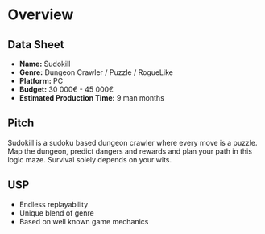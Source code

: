 # Overview

## Data Sheet
- **Name:** Sudokill
- **Genre:** Dungeon Crawler / Puzzle / RogueLike
- **Platform:** PC
- **Budget:** 30 000€ - 45 000€
- **Estimated Production Time:** 9 man months

## Pitch
Sudokill is a sudoku based dungeon crawler where every move is a puzzle. Map the dungeon, predict dangers and rewards and plan your path in this logic maze. Survival solely depends on your wits.

## USP
- Endless replayability
- Unique blend of genre
- Based on well known game mechanics
